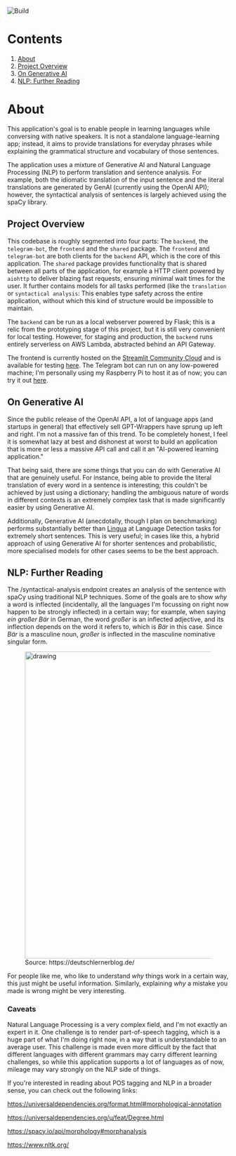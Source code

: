 ![Build](https://github.com/TobiasWaslowski/lingolift/actions/workflows/build.yml/badge.svg)

# Contents

1. [About](#about)
2. [Project Overview](#project-overview)
3. [On Generative AI](#on-generative-ai)
4. [NLP: Further Reading](#nlp-further-reading)

# About

This application's goal is to enable people in learning languages while conversing with native speakers.
It is not a standalone language-learning app; instead, it aims to provide translations for everyday phrases
while explaining the grammatical structure and vocabulary of those sentences.

The application uses a mixture of Generative AI and Natural Language Processing (NLP) to perform translation
and sentence analysis. For example, both the idiomatic translation of the input sentence and the literal
translations are generated by GenAI (currently using the OpenAI API); however, the syntactical analysis of sentences
is largely achieved using the spaCy library.

## Project Overview

This codebase is roughly segmented into four parts:
The `backend`, the `telegram-bot`, the `frontend` and the `shared` package.
The `frontend` and `telegram-bot` are both clients for the `backend` API, which is the core of this application.
The `shared` package provides functionality that is shared between all parts of the application, for example a
HTTP client powered by `aiohttp` to deliver blazing fast requests, ensuring minimal wait times for the user.
It further contains models for all tasks performed (like the `translation` or `syntactical analysis`: This enables
type safety across the entire application, without which this kind of structure would be impossible to maintain.

The `backend` can be run as a local webserver powered by Flask; this is a relic from the prototyping stage of this
project, but it is still very convenient for local testing. However, for staging and production, the `backend` runs
entirely serverless on AWS Lambda, abstracted behind an API Gateway.

The frontend is currently hosted on the [Streamlit Community Cloud](https://streamlit.io/cloud) and is available for
testing [here](https://grammr.streamlit.app).
The Telegram bot can run on any low-powered machine; I'm personally using my Raspberry Pi to host it as of now;
you can try it out [here](https://t.me/lingolift_bot).

## On Generative AI

Since the public release of the OpenAI API, a lot of language apps (and startups in general) that effectively sell
GPT-Wrappers have sprung up left and right. I'm not a massive fan of this trend. To be completely honest, I feel
it is somewhat lazy at best and dishonest at worst to build an application that is more or less a massive API call
and call it an "AI-powered learning application."

That being said, there are some things that you can do with Generative AI that are genuinely useful.
For instance, being able to provide the literal translation of every word in a sentence is interesting; this couldn't
be achieved by just using a dictionary; handling the ambiguous nature of words in different contexts is an extremely
complex task that is made significantly easier by using Generative AI.

Additionally, Generative AI (anecdotally, though I plan on benchmarking) performs substantially better than
[Lingua](https://github.com/pemistahl/lingua-py) at Language Detection tasks for extremely short sentences.
This is very useful; in cases like this, a hybrid approach of using Generative AI for shorter sentences and
probabilistic, more specialised models for other cases seems to be the best approach.

## NLP: Further Reading

The /syntactical-analysis endpoint creates an analysis of the sentence with spaCy using traditional NLP techniques.
Some of the goals are to show _why_ a word is inflected (incidentally, all the languages I'm focussing on right now
happen to be strongly inflected) in a certain way; for example, when saying _ein großer Bär_ in German, the word
_großer_ is an inflected adjective, and its inflection depends on the word it refers to, which is _Bär_ in this case.
Since _Bär_ is a masculine noun, _großer_ is inflected in the masculine nominative singular form.

<figure>
<img src="https://deutschlernerblog.de/wp-content/uploads/2015/11/Adjektivdeklination_bestimmter_unbestimmter_Artikel_ohne_Artikel_Plural.png" alt="drawing" width="700"/>
<figcaption>Source: https://deutschlernerblog.de/</figcaption>
</figure>

For people like me, who like to understand _why_ things work in a certain way, this just might be useful information.
Similarly, explaining _why_ a mistake you made is wrong might be very interesting.

### Caveats

Natural Language Processing is a very complex field, and I'm not exactly an expert in it.
One challenge is to render part-of-speech tagging, which is a huge part of what I'm doing right now, in a way that
is understandable to an average user. This challenge is made even more difficult by the fact that different languages
with different grammars may carry different learning challenges, so while this application supports a lot of languages
as of now, mileage may vary strongly on the NLP side of things.

If you're interested in reading about POS tagging and NLP in a broader sense, you can check out the following links:

https://universaldependencies.org/format.html#morphological-annotation

https://universaldependencies.org/u/feat/Degree.html

https://spacy.io/api/morphology#morphanalysis

https://www.nltk.org/
